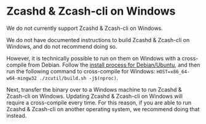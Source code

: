 # Zcashd & Zcash-cli on Windows

We do not currently support Zcashd & Zcash-cli on Windows.

We do not have documented instructions to build Zcashd & Zcash-cli on Windows, and do not recommend doing so. 

However, it is technically possible to run on them on Windows with a cross-compile from Debian. Follow the [install process for Debian/Ubuntu](Debian-Ubuntu-build.html), and then run the following command to cross-compile for Windows: ```HOST=x86_64-w64-mingw32 ./zcutil/build.sh -j$(nproc)```. 

Next, transfer the binary over to a Windows machine to run Zcashd & Zcash-cli on Windows. Updating Zcashd & Zcash-cli on Windows will require a cross-compile every time. For this reason, if you are able to run Zcashd & Zcash-cli on another operating system, we recommend doing that instead.